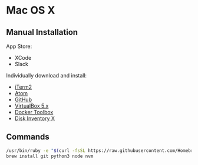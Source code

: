 # Mac OS X

## Manual Installation

App Store:

- XCode
- Slack

Individually download and install: 

- [iTerm2](https://www.iterm2.com/downloads.html)
- [Atom](https://atom.io/download/mac)
- [GitHub](https://desktop.github.com/)
- [VirtualBox 5.x](https://www.virtualbox.org/wiki/Downloads)
- [Docker Toolbox](https://www.docker.com/products/docker-toolbox)
- [Disk Inventory X](http://www.derlien.com/)

## Commands

```bash
/usr/bin/ruby -e "$(curl -fsSL https://raw.githubusercontent.com/Homebrew/install/master/install)"
brew install git python3 node nvm
```
